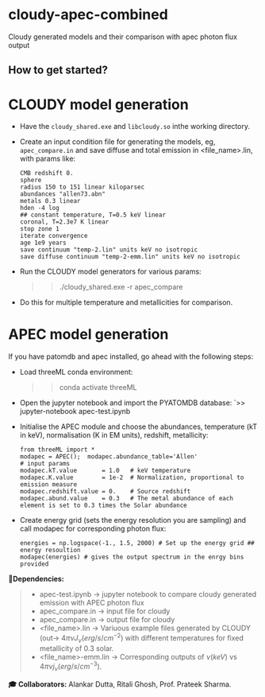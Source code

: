 # cloudy-apec-combined
Cloudy generated models and their comparison with apec photon flux output

## How to get started? ###
# CLOUDY model generation
* Have the `cloudy_shared.exe` and `libcloudy.so` inthe working directory.

* Create an input condition file for generating the models, eg, `apec_compare.in` and save diffuse and total emission in <file_name>.lin, with params like:
  ```
  CMB redshift 0. 
  sphere
  radius 150 to 151 linear kiloparsec
  abundances "allen73.abn"
  metals 0.3 linear
  hden -4 log
  ## constant temperature, T=0.5 keV linear
  coronal, T=2.3e7 K linear
  stop zone 1
  iterate convergence
  age 1e9 years
  save continuum "temp-2.lin" units keV no isotropic
  save diffuse continuum "temp-2-emm.lin" units keV no isotropic
  ```
* Run the CLOUDY model generators for various params:
  >> ./cloudy_shared.exe -r apec_compare

* Do this for multiple temperature and metallicities for comparison.


# APEC model generation
If you have patomdb and apec installed, go ahead with the following steps:
* Load threeML conda environment:
  >> conda activate threeML

* Open the jupyter notebook and import the PYATOMDB database:
  `>> jupyter-notebook apec-test.ipynb
   >> 
* Initialise the APEC module and choose the abundances, temperature (kT in keV), normalisation (K in EM units), redshift, metallicity:
  ```
  from threeML import *
  modapec = APEC();  modapec.abundance_table='Allen'
  # input params
  modapec.kT.value       = 1.0   # keV temperature
  modapec.K.value        = 1e-2  # Normalization, proportional to emission measure
  modapec.redshift.value = 0.    # Source redshift
  modapec.abund.value    = 0.3   # The metal abundance of each element is set to 0.3 times the Solar abundance
  ```

* Create energy grid (sets the energy resolution you are sampling) and call modapec for corresponding photon flux:
  ```
  energies = np.logspace(-1., 1.5, 2000) # Set up the energy grid ## energy resoultion
  modapec(energies) # gives the output spectrum in the enrgy bins provided
  ```

__:bookmark:Dependencies:__ 
> - apec-test.ipynb &rarr; jupyter notebook to compare cloudy generated emission with APEC photon flux
> - apec_compare.in &rarr; input file for cloudy
> - apec_compare.in &rarr; output file for cloudy
> - <file_name>.lin &rarr; Variuous example files generated by CLOUDY (out-> $4 \pi \nu J_{\nu} (erg/s/cm^{-2})$ with different temperatures for fixed metallicity of 0.3 solar.
> - <file_name>-emm.lin &rarr; Corresponding outputs of $\nu (keV)$ vs $4 \pi \nu j_\nu (erg/s/cm^{-3})$.

__:mortar_board: Collaborators:__  Alankar Dutta, Ritali Ghosh, Prof. Prateek Sharma.
